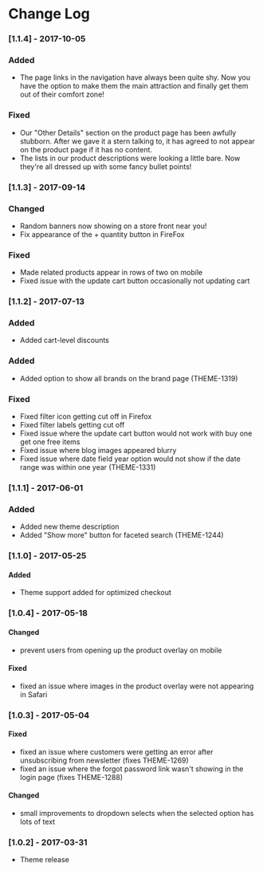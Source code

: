 # Change Log

### [1.1.4] - 2017-10-05

### Added
- The page links in the navigation have always been quite shy. Now you have the option to make them the main attraction and finally get them out of their comfort zone!

### Fixed
- Our "Other Details" section on the product page has been awfully stubborn. After we gave it a stern talking to, it has agreed to not appear on the product page if it has no content.
- The lists in our product descriptions were looking a little bare. Now they're all dressed up with some fancy bullet points!

### [1.1.3] - 2017-09-14

### Changed
- Random banners now showing on a store front near you!
- Fix appearance of the + quantity button in FireFox

### Fixed
- Made related products appear in rows of two on mobile
- Fixed issue with the update cart button occasionally not updating cart

### [1.1.2] - 2017-07-13

### Added
- Added cart-level discounts

### Added
- Added option to show all brands on the brand page (THEME-1319)

### Fixed
- Fixed filter icon getting cut off in Firefox
- Fixed filter labels getting cut off
- Fixed issue where the update cart button would not work with buy one get one free items
- Fixed issue where blog images appeared blurry
- Fixed issue where date field year option would not show if the date range was within one year (THEME-1331)

### [1.1.1] - 2017-06-01

### Added
- Added new theme description
- Added "Show more" button for faceted search (THEME-1244)

### [1.1.0] - 2017-05-25

#### Added
- Theme support added for optimized checkout

### [1.0.4] - 2017-05-18

#### Changed
- prevent users from opening up the product overlay on mobile

#### Fixed
- fixed an issue where images in the product overlay were not appearing in Safari

### [1.0.3] - 2017-05-04

#### Fixed
 - fixed an issue where customers were getting an error after unsubscribing from newsletter (fixes THEME-1269)
 - fixed an issue where the forgot password link wasn't showing in the login page (fixes THEME-1288)

#### Changed
 - small improvements to dropdown selects when the selected option has lots of text


### [1.0.2] - 2017-03-31
- Theme release
